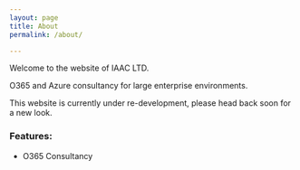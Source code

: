 ```yaml
---
layout: page
title: About
permalink: /about/

---
```

Welcome to the website of IAAC LTD.

O365 and Azure consultancy for large enterprise environments.

This website is currently under re-development, please head back soon for a new look.
### Features:
* O365 Consultancy

<!-- | Config setting | Thumbnail |
| --- | --- |
| `theme_color: black` | <img width="330" alt="black" src="url"> |
| `theme_color: red` | <img width="330" alt="red" src="url"> | -->


